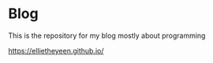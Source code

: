 # Blog
This is the repository for my blog mostly about programming

<https://ellietheyeen.github.io/>
